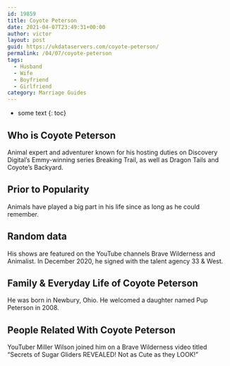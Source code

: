 ```yaml
---
id: 19859
title: Coyote Peterson
date: 2021-04-07T23:49:31+00:00
author: victor
layout: post
guid: https://ukdataservers.com/coyote-peterson/
permalink: /04/07/coyote-peterson
tags:
  - Husband
  - Wife
  - Boyfriend
  - Girlfriend
category: Marriage Guides
---
```


* some text
{: toc}


## Who is Coyote Peterson



Animal expert and adventurer known for his hosting duties on Discovery Digital&#8217;s Emmy-winning series Breaking Trail, as well as Dragon Tails and Coyote&#8217;s Backyard.

                
                
                
## Prior to Popularity



Animals have played a big part in his life since as long as he could remember.

                
                
                
## Random data



His shows are featured on the YouTube channels Brave Wilderness and Animalist. In December 2020, he signed with the talent agency 33 & West. 

                
                
                
## Family & Everyday Life of Coyote Peterson



He was born in Newbury, Ohio. He welcomed a daughter named Pup Peterson in 2008.

                
                
                
## People Related With Coyote Peterson



YouTuber Miller Wilson joined him on a Brave Wilderness video titled &#8220;Secrets of Sugar Gliders REVEALED! Not as Cute as they LOOK!&#8221;

                
              
            
          
          
          